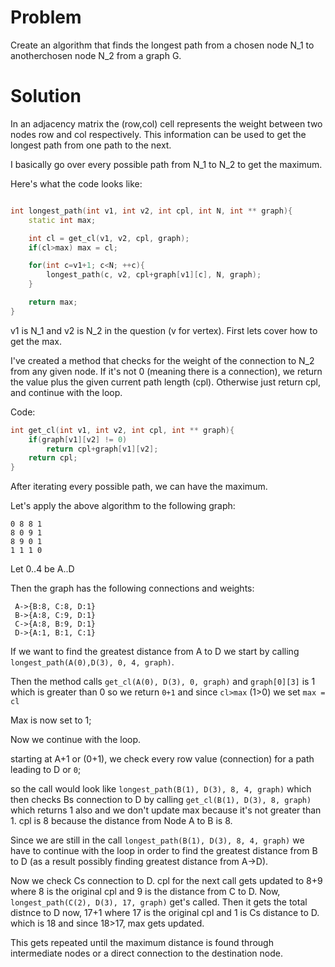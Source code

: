 # Problem 

Create an algorithm that finds the longest path from a chosen node N_1 to anotherchosen node N_2 from a graph G.

# Solution

In an adjacency matrix the (row,col) cell represents the weight between two nodes row and col respectively. This information can be used to get the longest path from one path to the next.

I basically go over every possible path from N_1 to N_2 to get the maximum.

Here's what the code looks like:

```cpp

int longest_path(int v1, int v2, int cpl, int N, int ** graph){
    static int max;

    int cl = get_cl(v1, v2, cpl, graph);
    if(cl>max) max = cl;

    for(int c=v1+1; c<N; ++c){
        longest_path(c, v2, cpl+graph[v1][c], N, graph);
    }

    return max;
}

```

v1 is N_1 and v2 is N_2 in the question (v for vertex). First lets cover how to get the max.

I've created a method that checks for the weight of the connection to N_2 from any given node. If it's not 0 (meaning there is a connection), we return the value plus the given current path length (cpl). Otherwise just return cpl, and continue with the loop.

Code:
```cpp
int get_cl(int v1, int v2, int cpl, int ** graph){
    if(graph[v1][v2] != 0)
        return cpl+graph[v1][v2];
    return cpl;
}
```

After iterating every possible path, we can have the maximum.

Let's apply the above algorithm to the following graph:

```
0 8 8 1 
8 0 9 1 
8 9 0 1 
1 1 1 0 
```

Let 0..4 be A..D

Then the graph has the following connections and weights:

```
 A->{B:8, C:8, D:1}
 B->{A:8, C:9, D:1}
 C->{A:8, B:9, D:1}
 D->{A:1, B:1, C:1}
```

If we want to find the greatest distance from A to D we start by calling `longest_path(A(0),D(3), 0, 4, graph)`.

Then the method calls `get_cl(A(0), D(3), 0, graph)` and `graph[0][3]` is 1 which is greater than 0 so we return `0+1` and since `cl>max` (1>0) we set `max = cl`

Max is now set to 1;

Now we continue with the loop.

starting at A+1 or (0+1), we check every row value (connection) for a path leading to D or `0`;

so the call would look like `longest_path(B(1), D(3), 8, 4, graph)` which then checks Bs connection to D by calling `get_cl(B(1), D(3), 8, graph)` which returns 1 also and we don't update max because it's not greater than 1. cpl is 8 because the distance from Node A to B is 8.

Since we are still in the call `longest_path(B(1), D(3), 8, 4, graph)` we have to continue with the loop in order to find the greatest distance from B to D (as a result possibly finding greatest distance from A->D).

Now we check Cs connection to D. cpl for the next call gets updated to 8+9 where 8 is the original cpl and 9 is the distance from C to D. Now, `longest_path(C(2), D(3), 17, graph)` get's called. Then it gets the total distnce to D now, 17+1 where 17 is the original cpl and 1 is Cs distance to D. which is 18 and since 18>17, max gets updated.


This gets repeated until the maximum distance is found through intermediate nodes or a direct connection to the destination node.











